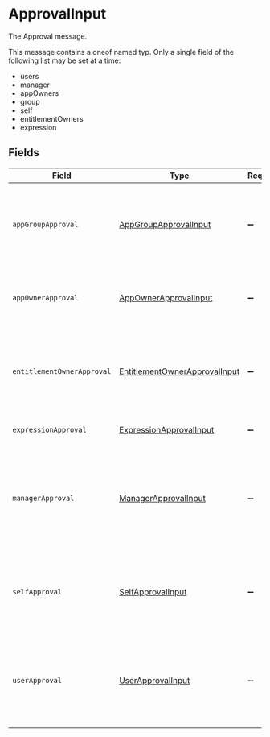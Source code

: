 # ApprovalInput

The Approval message.

This message contains a oneof named typ. Only a single field of the following list may be set at a time:
  - users
  - manager
  - appOwners
  - group
  - self
  - entitlementOwners
  - expression



## Fields

| Field                                                                                                                                           | Type                                                                                                                                            | Required                                                                                                                                        | Description                                                                                                                                     |
| ----------------------------------------------------------------------------------------------------------------------------------------------- | ----------------------------------------------------------------------------------------------------------------------------------------------- | ----------------------------------------------------------------------------------------------------------------------------------------------- | ----------------------------------------------------------------------------------------------------------------------------------------------- |
| `appGroupApproval`                                                                                                                              | [AppGroupApprovalInput](../../models/shared/appgroupapprovalinput.md)                                                                           | :heavy_minus_sign:                                                                                                                              | The AppGroupApproval object provides the configuration for setting a group as the approvers of an approval policy step.                         |
| `appOwnerApproval`                                                                                                                              | [AppOwnerApprovalInput](../../models/shared/appownerapprovalinput.md)                                                                           | :heavy_minus_sign:                                                                                                                              | App owner approval provides the configuration for an approval step when the app owner is the target.                                            |
| `entitlementOwnerApproval`                                                                                                                      | [EntitlementOwnerApprovalInput](../../models/shared/entitlementownerapprovalinput.md)                                                           | :heavy_minus_sign:                                                                                                                              | The entitlement owner approval allows configuration of the approval step when the target approvers are the entitlement owners.                  |
| `expressionApproval`                                                                                                                            | [ExpressionApprovalInput](../../models/shared/expressionapprovalinput.md)                                                                       | :heavy_minus_sign:                                                                                                                              | The ExpressionApproval message.                                                                                                                 |
| `managerApproval`                                                                                                                               | [ManagerApprovalInput](../../models/shared/managerapprovalinput.md)                                                                             | :heavy_minus_sign:                                                                                                                              | The manager approval object provides configuration options for approval when the target of the approval is the manager of the user in the task. |
| `selfApproval`                                                                                                                                  | [SelfApprovalInput](../../models/shared/selfapprovalinput.md)                                                                                   | :heavy_minus_sign:                                                                                                                              | The self approval object describes the configuration of a policy step that needs to be approved by the target of the request.                   |
| `userApproval`                                                                                                                                  | [UserApprovalInput](../../models/shared/userapprovalinput.md)                                                                                   | :heavy_minus_sign:                                                                                                                              | The user approval object describes the approval configuration of a policy step that needs to be approved by a specific list of users.           |